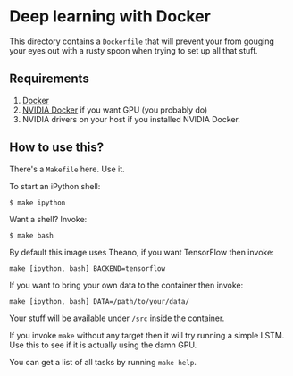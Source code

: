 # Deep learning with Docker

This directory contains a `Dockerfile` that will prevent your from gouging your eyes out with a rusty spoon when trying to set up all that stuff.

## Requirements

1. [Docker](https://docs.docker.com/engine/installation/linux/ubuntulinux/)
2. [NVIDIA Docker](https://github.com/NVIDIA/nvidia-docker) if you want GPU (you probably do)
3. NVIDIA drivers on your host if you installed NVIDIA Docker.

## How to use this?

There's a `Makefile` here. Use it.

To start an iPython shell:

`$ make ipython`

Want a shell? Invoke:

`$ make bash`

By default this image uses Theano, if you want TensorFlow then invoke:

`make [ipython, bash] BACKEND=tensorflow`

If you want to bring your own data to the container then invoke:

`make [ipython, bash] DATA=/path/to/your/data/`

Your stuff will be available under `/src` inside the container.

If you invoke `make` without any target then it will try running a simple LSTM. Use this to see if it is actually using the damn GPU.

You can get a list of all tasks by running `make help`.
